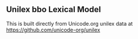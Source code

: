Unilex bbo Lexical Model
----------------------

This is built directly from Unicode.org unilex data at
https://github.com/unicode-org/unilex
